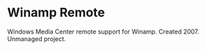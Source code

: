 Winamp Remote
============

Windows Media Center remote support for Winamp. Created 2007. Unmanaged project.
